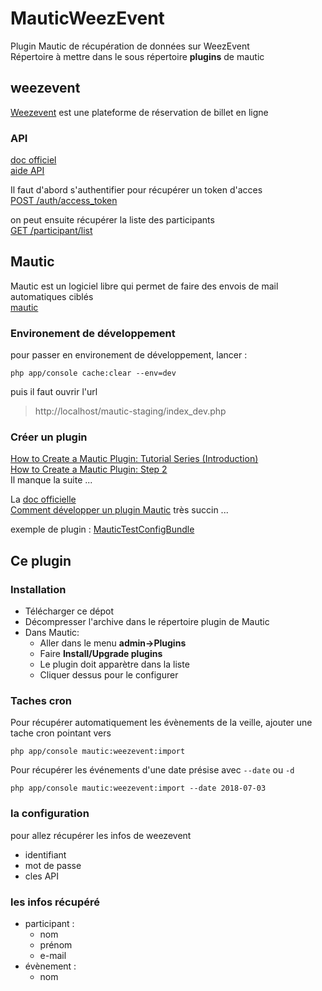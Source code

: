 # MauticWeezEvent
Plugin Mautic de récupération de données sur WeezEvent  
Répertoire à mettre dans le sous répertoire **plugins** de mautic

## weezevent
[Weezevent](http://www.weezevent.com/) est une plateforme de réservation de billet en ligne
### API
[doc officiel](https://api.weezevent.com/)  
[aide API](https://aide.weezevent.com/article/119-api)  

Il faut d'abord s'authentifier pour récupérer un token d'acces  
[POST /auth/access_token](https://api.weezevent.com/#auth_access_token)

on peut ensuite récupérer la liste des participants  
[GET /participant/list](https://api.weezevent.com/#participants)

## Mautic
Mautic est un logiciel libre qui permet de faire des envois de mail automatiques ciblés  
[mautic](https://mautic.org)

### Environement de développement  
pour passer en environement de développement, lancer :  

    php app/console cache:clear --env=dev

puis il faut ouvrir l'url  

> http://localhost/mautic-staging/index_dev.php

### Créer un plugin
[How to Create a Mautic Plugin: Tutorial Series (Introduction)](https://www.mautic.org/blog/developer/how-to-create-a-mautic-plugin-tutorial-series-introduction/)  
[How to Create a Mautic Plugin: Step 2](https://www.mautic.org/blog/developer/how-to-create-a-mautic-plugin-step-2/)  
Il manque la suite ...  

La [doc officielle](https://developer.mautic.org/?php#plugins)  
[Comment développer un plugin Mautic](https://www.hachther.com/fr/blog/commencez-votre-plugin-mautic-helloword/)
très succin ...

exemple de plugin : [MauticTestConfigBundle](https://github.com/europrimus/MauticTestConfigBundle)

## Ce plugin
### Installation
* Télécharger ce dépot  
* Décompresser l'archive dans le répertoire plugin de Mautic  
* Dans Mautic:
    - Aller dans le menu **admin->Plugins**
    - Faire **Install/Upgrade plugins**
    - Le plugin doit apparètre dans la liste
    - Cliquer dessus pour le configurer

### Taches cron

Pour récupérer automatiquement les évènements de la veille, ajouter une tache cron pointant vers

    php app/console mautic:weezevent:import

Pour récupérer les événements d'une date présise avec `--date` ou `-d`

    php app/console mautic:weezevent:import --date 2018-07-03

### la configuration
pour allez récupérer les infos de weezevent  
- identifiant
- mot de passe
- cles API  

### les infos récupéré
- participant :
  - nom
  - prénom
  - e-mail
- évènement :
  - nom
